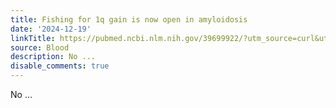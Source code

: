 ```yaml
---
title: Fishing for 1q gain is now open in amyloidosis
date: '2024-12-19'
linkTitle: https://pubmed.ncbi.nlm.nih.gov/39699922/?utm_source=curl&utm_medium=rss&utm_campaign=journals&utm_content=7603509&fc=None&ff=20241219170838&v=2.18.0.post9+e462414
source: Blood
description: No ...
disable_comments: true
---
```

No ...